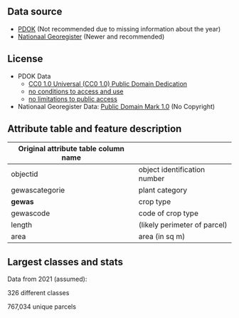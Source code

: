 ## Data source
- [PDOK](https://www.pdok.nl/geo-services/-/article/basisregistratie-gewaspercelen-brp-#395b17a6003c0d0e7891f6ba0727b0fa) (Not recommended due to missing information about the year)
- [Nationaal Georegister](https://www.nationaalgeoregister.nl/geonetwork/srv/dut/catalog.search;jsessionid=C5EF30EA1AB83278754FD85BC9C76BE4#/metadata/dd8e0fb8-0f09-40ba-a884-7e23c0680ae2) (Newer and recommended)
## License
- PDOK Data
    - [CC0 1.0 Universal (CC0 1.0) Public Domain Dedication ](http://creativecommons.org/publicdomain/zero/1.0/deed.nl)
    - [no conditions to access and use](http://inspire.ec.europa.eu/metadata-codelist/ConditionsApplyingToAccessAndUse/noConditionsApply)
    - [no limitations to public access](https://inspire.ec.europa.eu/metadata-codelist/LimitationsOnPublicAccess/noLimitations)
- Nationaal Georegister Data: [Public Domain Mark 1.0](http://creativecommons.org/publicdomain/mark/1.0/deed.nl) (No Copyright)


## Attribute table and feature description 
| Original attribute table column name |                                       |
| ------------------------------------ |---------------------------------------|
| objectid                             | object identification number          |
| gewascategorie                       | plant category                        |
| **gewas**                            | crop type                             |
| gewascode                            | code of crop type                     |
| length                               | (likely perimeter of parcel)          |
| area                                 | area (in sq m)                        |


## Largest classes and stats
Data from 2021 (assumed):

326 different classes

767,034 unique parcels